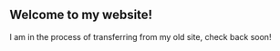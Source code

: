 ## Welcome to my website!

I am in the process of transferring from my old site, check back soon! 

